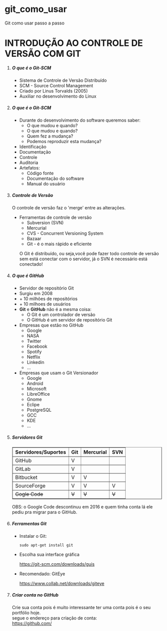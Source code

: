 # git_como_usar
Git como usar passo a passo

<h1>INTRODUÇÃO AO CONTROLE DE VERSÃO COM GIT</h1>
    <ol type>
        <li>
            <p>
                <h5><b>O que é o Git-SCM</b></h5>
            </p>
            <ul type="disc">
                <li>Sistema de Controle de Versão Distribuído</li>
                <li>SCM - Source Control Management</li>
                <li>Criado por Linus Torvalds (2005)</li>
                <li>Auxiliar no desenvolvimento do Linux</li>
            </ul>
        </li>
        <li>
            <p>
                <h5><b>O que é o Git-SCM</b></h5>
            </p>
            <ul type="disc">
                <li>
                    Durante do desenvolvimento do software queremos saber:
                    <ul type="circle">
                        <li>
                            O que mudou e quando?
                        </li>
                        <li>
                            O que mudou e quando?
                        </li>
                        <li>
                            Quem fez a mudança?
                        </li>
                        <li>
                            Podemos reproduzir esta mudança?
                        </li>
                    </ul>
                </li>
                <li>Identificação</li>
                <li>Documentação</li>
                <li>Controle</li>
                <li>Auditoria</li>
                <li>
                    Artefatos:
                    <ul type="circle">
                        <li>
                            Código fonte
                        </li>
                        <li>
                            Documentação do software
                        </li>
                        <li>
                            Manual do usuário
                        </li>
                    </ul>
                </li>
            </ul>
        </li>
        <li>
            <p>
                <h5><b>Controle de Versão</b></h5>
            </p>
            <p>O controle de versão faz o 'merge' entre as alterações.</p>
            <ul type="disc">
                <li>
                    Ferramentas de controle de versão
                    <ul type="circle">
                        <li>
                            Subversion (SVN)
                        </li>
                        <li>
                            Mercurial
                        </li>
                        <li>
                            CVS - Concurrent Versioning System
                        </li>
                        <li>
                            Bazaar
                        </li>
                        <li>
                            Git - é o mais rápido e eficiente
                        </li>
                    </ul>
                    <p>O Git é distribuído, ou seja,você pode fazer todo controle de versão sem está conectar com o servidor, já o SVN é necessário está conectado!</p>
                </li>
            </ul>
        </li>
        <li>
            <p>
                <h5><b>O que é GitHub</b></h5>
            </p>
            <ul type="disc">
                <li>Servidor de repositório Git</li>
                <li>Surgiu em 2008</li>
                <li>+ 10 milhões de repositórios</li>
                <li>+ 10 milhoes de usuários</li>
                <li>
                    <b>Git</b> e <b>GitHub</b> não é a mesma coisa:
                    <ul type="circle">
                        <li>
                            O Git é um controlador de versão
                        </li>
                        <li>
                            O GitHub é um servidor de repositório Git
                        </li>
                    </ul>
                </li>
                <li>
                    Empresas que estão no GitHub
                    <ul type="circle">
                        <li>Google</li>
                        <li>NASA</li>
                        <li>Twitter</li>
                        <li>Facebook</li>
                        <li>Spotify</li>
                        <li>Netflix</li>
                        <li>Linkedin</li>
                        <li>...</li>
                    </ul>
                </li>
                <li>
                    Empresas que usam o Git Versionador
                    <ul type="circle">
                        <li>Google</li>
                        <li>Android</li>
                        <li>Microsoft</li>
                        <li>LibreOffice</li>
                        <li>Gnome</li>
                        <li>Eclipe</li>
                        <li>PostgreSQL</li>
                        <li>GCC</li>
                        <li>KDE</li>
                        <li>...</li>
                    </ul>
                </li>
            </ul>
        </li>
        <li>
            <p>
                <h5><b>Servidores Git</b></h5>
            </p>
            <table border="1" class="table">
                <tr>
                    <th>Servidores/Suportes</th>
                    <th>Git</th>
                    <th>Mercurial</th>
                    <th>SVN</th>
                </tr>
                <tr>
                    <td>GitHub</td>
                    <td>V</td>
                    <td></td>
                    <td></td>
                </tr>
                <tr>
                    <td>GitLab</td>
                    <td>V</td>
                    <td></td>
                    <td></td>
                </tr>
                <tr>
                    <td>Bitbucket</td>
                    <td>V</td>
                    <td>V</td>
                    <td></td>
                </tr>
                <tr>
                    <td>SourceForge</td>
                    <td>V</td>
                    <td>V</td>
                    <td>V</td>
                </tr>
                <tr>
                    <td><del>Gogle Code</del></td>
                    <td><del>V</del></td>
                    <td><del>V</del></td>
                    <td><del>V</del></td>
                </tr>
            </table>
            <p>
                OBS: o Google Code descontinuu em 2016 e quem tinha conta lá ele pediu pra migrar para o GitHub.
            </p>
        </li>
        <li>
            <p>
                <h5><b>Ferramentas Git</b></h5>
            </p>
            <ul type="disc">
                <li>
                    Instalar o Git:
                    <p><code>sudo apt-get install git</code></p>
                </li>
                <li>
                    Escolha sua interface gráfica
                    <p><a href="https://git-scm.com/downloads/guis" target="_blank">https://git-scm.com/downloads/guis</a></p>
                </li>
                <li>
                    Recomendado: GitEye
                    <p><a href="https://www.collab.net/downloads/giteye" target="_blank">https://www.collab.net/downloads/giteye</a></p>
                </li>
            </ul>
        </li>
        <li>
            <p>
                <h5><b>Criar conta no GitHub</b></h5>
            </p>
            <p>
                Crie sua conta pois é muito interessante ter uma conta pois é o seu portfólio hoje.
                <br/> segue o endereço para criação de conta:<br/>
                <a href="https://github.com/" target="_blank">https://github.com/</a>
            </p>
        </li>
    </ol>
